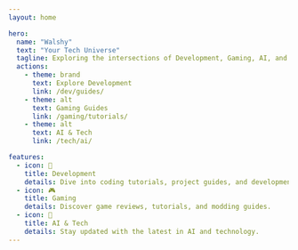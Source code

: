 ```yaml
---
layout: home

hero:
  name: "Walshy"
  text: "Your Tech Universe"
  tagline: Exploring the intersections of Development, Gaming, AI, and Technology
  actions:
    - theme: brand
      text: Explore Development
      link: /dev/guides/
    - theme: alt
      text: Gaming Guides
      link: /gaming/tutorials/
    - theme: alt
      text: AI & Tech
      link: /tech/ai/

features:
  - icon: 🚀
    title: Development
    details: Dive into coding tutorials, project guides, and development resources.
  - icon: 🎮
    title: Gaming
    details: Discover game reviews, tutorials, and modding guides.
  - icon: 🤖
    title: AI & Tech
    details: Stay updated with the latest in AI and technology.
---
```


<style>
:root {
  --vp-home-hero-name-color: transparent;
  --vp-home-hero-name-background: -webkit-linear-gradient(120deg, #ec4899 30%, #f472b6 70%);
  --vp-home-hero-image-background-image: linear-gradient(-45deg, #ec4899 50%, #f472b6 50%);
  --vp-home-hero-image-filter: blur(40px);
  --vp-c-brand: #ec4899;
  --vp-c-brand-light: #f472b6;
  --vp-c-brand-lighter: #f9a8d4;
  --vp-c-brand-dark: #be185d;
  --vp-c-brand-darker: #9d174d;
}

@media (min-width: 640px) {
  :root {
    --vp-home-hero-image-filter: blur(56px);
  }
}

@media (min-width: 960px) {
  :root {
    --vp-home-hero-image-filter: blur(72px);
  }
}
</style>
